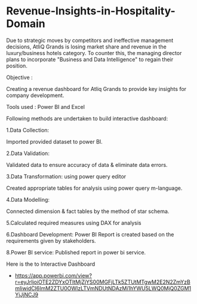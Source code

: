 # Revenue-Insights-in-Hospitality-Domain

Due to strategic moves by competitors and ineffective management decisions, AtliQ Grands is losing market share and revenue in the luxury/business hotels category. To counter this, the managing director plans to incorporate "Business and Data Intelligence" to regain their position.

Objective :

Creating a revenue dashboard for Atliq Grands to provide key insights for company development.

Tools used : Power BI and Excel

Following methods are undertaken to build interactive dashboard:

1.Data Collection:

Imported provided dataset to power BI.

2.Data Validation:

Validated data to ensure accuracy of data & eliminate data errors.

3.Data Transformation: using power query editor

Created appropriate tables for analysis using power query m-language.

4.Data Modelling: 

Connected dimension & fact tables by the method of star schema.

5.Calculated required measures using DAX for analysis

6.Dashboard Development: 
Power BI Report is created based on the requirements given by stakeholders.

8.Power BI service: Published report in power bi service.

Here is the to Interactive Dashboard 
- https://app.powerbi.com/view?r=eyJrIjoiOTE2ZDYxOTItMjZjYS00MGFjLTk5ZTUtMTgwM2E2N2ZmYzBmIiwidCI6ImM2ZTU0OWIzLTVmNDUtNDAzMi1hYWU5LWQ0MjQ0ZGM1YjJjNCJ9






